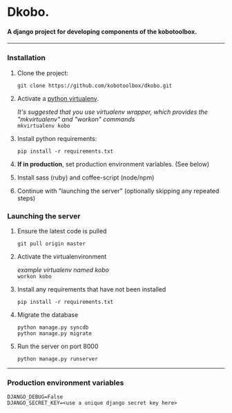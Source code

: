 # Dkobo.
#### A django project for developing components of the kobotoolbox.
------------------------------

### Installation

1. Clone the project:

    `git clone https://github.com/kobotoolbox/dkobo.git`

1. Activate a [python virtualenv](https://pypi.python.org/pypi/virtualenv).

    _It's suggested that you use virtualenv wrapper, which provides the "mkvirtualenv" and "workon" commands_<br>
    `mkvirtualenv kobo` <!--shouldn't it be 'virtualenv kobo' ? -->

1. Install python requirements:

    `pip install -r requirements.txt`

1. **If in production**, set production environment variables. (See below)

1. Install sass (ruby) and coffee-script (node/npm)

1. Continue with "launching the server" (optionally skipping any repeated steps)

### Launching the server

1. Ensure the latest code is pulled

    `git pull origin master`

1. Activate the virtualenvironment

    _example virtualenv named kobo_<br>
    `workon kobo`

1. Install any requirements that have not been installed

    `pip install -r requirements.txt`

1. Migrate the database

    `python manage.py syncdb`<br>
    `python manage.py migrate`

1. Run the server on port 8000

    `python manage.py runserver`

------------

### Production environment variables

    DJANGO_DEBUG=False
    DJANGO_SECRET_KEY=<use a unique django secret key here>
